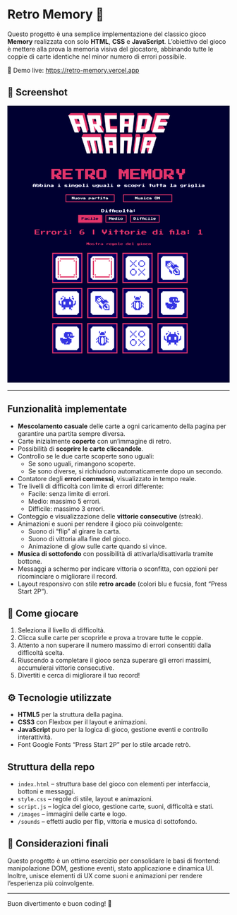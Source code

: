 # Retro Memory 👾

Questo progetto è una semplice implementazione del classico gioco **Memory** realizzata con solo **HTML**, **CSS** e **JavaScript**. L’obiettivo del gioco è mettere alla prova la memoria visiva del giocatore, abbinando tutte le coppie di carte identiche nel minor numero di errori possibile.

🔗 Demo live: https://retro-memory.vercel.app

## 📸 Screenshot

![Screenshot del gioco](/images/screen.png)

---


## Funzionalità implementate

- **Mescolamento casuale** delle carte a ogni caricamento della pagina per garantire una partita sempre diversa.
- Carte inizialmente **coperte** con un’immagine di retro.
- Possibilità di **scoprire le carte cliccandole**.
- Controllo se le due carte scoperte sono uguali:
  - Se sono uguali, rimangono scoperte.
  - Se sono diverse, si richiudono automaticamente dopo un secondo.
- Contatore degli **errori commessi**, visualizzato in tempo reale.
- Tre livelli di difficoltà con limite di errori differente:
  - Facile: senza limite di errori.
  - Medio: massimo 5 errori.
  - Difficile: massimo 3 errori.
- Conteggio e visualizzazione delle **vittorie consecutive** (streak).
- Animazioni e suoni per rendere il gioco più coinvolgente:
  - Suono di “flip” al girare la carta.
  - Suono di vittoria alla fine del gioco.
  - Animazione di glow sulle carte quando si vince.
- **Musica di sottofondo** con possibilità di attivarla/disattivarla tramite bottone.
- Messaggi a schermo per indicare vittoria o sconfitta, con opzioni per ricominciare o migliorare il record.
- Layout responsivo con stile **retro arcade** (colori blu e fucsia, font “Press Start 2P”).

## 👾 Come giocare 

1. Seleziona il livello di difficoltà.
2. Clicca sulle carte per scoprirle e prova a trovare tutte le coppie.
3. Attento a non superare il numero massimo di errori consentiti dalla difficoltà scelta.
4. Riuscendo a completare il gioco senza superare gli errori massimi, accumulerai vittorie consecutive.
5. Divertiti e cerca di migliorare il tuo record!

## ⚙️ Tecnologie utilizzate

- **HTML5** per la struttura della pagina.
- **CSS3** con Flexbox per il layout e animazioni.
- **JavaScript** puro per la logica di gioco, gestione eventi e controllo interattività.
- Font Google Fonts “Press Start 2P” per lo stile arcade retrò.

## Struttura della repo

- `index.html` – struttura base del gioco con elementi per interfaccia, bottoni e messaggi.
- `style.css` – regole di stile, layout e animazioni.
- `script.js` – logica del gioco, gestione carte, suoni, difficoltà e stati.
- `/images` – immagini delle carte e logo.
- `/sounds` – effetti audio per flip, vittoria e musica di sottofondo.

## 💭 Considerazioni finali

Questo progetto è un ottimo esercizio per consolidare le basi di frontend: manipolazione DOM, gestione eventi, stato applicazione e dinamica UI. Inoltre, unisce elementi di UX come suoni e animazioni per rendere l’esperienza più coinvolgente.

---

Buon divertimento e buon coding! 👾